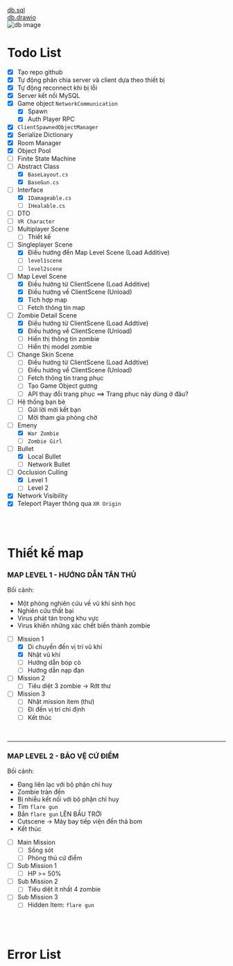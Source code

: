 [db.sql](./Assets/_MyAsset/Diagram/db.sql) <br>
[db.drawio](./Assets/_MyAsset/Diagram/info.drawio) <br>
![db image](./Assets/_MyAsset/Diagram/db%20image.png) <br>

# Todo List

- [x] Tạo repo github
- [x] Tự động phân chia server và client dựa theo thiết bị
- [x] Tự động reconnect khi bị lỗi
- [x] Server kết nối MySQL
- [x] Game object `NetworkCommunication`
  - [x] Spawn
  - [x] Auth Player RPC
- [x] `ClientSpawnedObjectManager`
- [x] Serialize Dictionary
- [x] Room Manager
- [x] Object Pool
- [ ] Finite State Machine
- [ ] Abstract Class
  - [x] `BaseLayout.cs`
  - [x] `BaseGun.cs`
- [ ] Interface
  - [x] `IDamageable.cs`
  - [ ] `IHealable.cs`
- [ ] DTO
- [ ] `VR Character`
- [ ] Multiplayer Scene
  - [ ] Thiết kế
- [ ] Singleplayer Scene
  - [x] Điều hướng đến Map Level Scene (Load Additive)
  - [ ] `level1scene`
  - [ ] `level2scene`
- [ ] Map Level Scene
  - [x] Điều hướng từ ClientScene (Load Additive)
  - [x] Điều hướng về ClientScene (Unload)
  - [x] Tích hợp map
  - [ ] Fetch thông tin map
- [ ] Zombie Detail Scene
  - [x] Điều hướng từ ClientScene (Load Addtive)
  - [x] Điều hướng về ClientScene (Unload)
  - [ ] Hiển thị thông tin zombie
  - [ ] Hiển thị model zombie
- [ ] Change Skin Scene
  - [ ] Điều hướng từ ClientScene (Load Addtive)
  - [ ] Điều hướng về ClientScene (Unload)
  - [ ] Fetch thông tin trang phục
  - [ ] Tạo Game Object gương
  - [ ] API thay đổi trang phục ==> Trang phục này dùng ở đâu?
- [ ] Hệ thống bạn bè
  - [ ] Gửi lời mời kết bạn
  - [ ] Mời tham gia phòng chờ
- [ ] Emeny
  - [x] `War Zombie`
  - [ ] `Zombie Girl`
- [ ] Bullet
  - [x] Local Bullet
  - [ ] Network Bullet
- [ ] Occlusion Culling
  - [x] Level 1
  - [ ] Level 2
- [x] Network Visibility
- [x] Teleport Player thông qua `XR Origin`

<br>
<br>

# Thiết kế map

### MAP LEVEL 1 - HƯỚNG DẪN TÂN THỦ

Bối cảnh:
  - Một phòng nghiên cứu về vũ khí sinh học
  - Nghiên cứu thất bại
  - Virus phát tán trong khu vực
  - Virus khiến những xác chết biến thành zombie

- [ ] Mission 1
  - [x] Di chuyển đến vị trí vũ khí
  - [x] Nhặt vũ khí
  - [ ] Hướng dẫn bóp cò
  - [ ] Hướng dẫn nạp đạn
- [ ] Mission 2
  - [ ] Tiêu diệt 3 zombie -> Rớt thư
- [ ] Mission 3
  - [ ] Nhặt mission item (thư)
  - [ ] Đi đến vị trí chỉ định
  - [ ] Kết thúc

<br>

---

### MAP LEVEL 2 - BẢO VỆ CỨ ĐIỂM

Bối cảnh: 
  - Đang liên lạc với bộ phận chỉ huy
  - Zombie tràn đến
  - Bị nhiễu kết nối với bộ phận chỉ huy
  - Tìm `flare gun`
  - Bắn `flare gun` LÊN BẦU TRỜI
  - Cutscene -> Máy bay tiếp viện đến thả bom
  - Kết thúc

- [ ] Main Mission
  - [ ] Sống sót
  - [ ] Phòng thủ cứ điểm
- [ ] Sub Mission 1
  - [ ] HP >= 50%
- [ ] Sub Mission 2
  - [ ] Tiêu diệt ít nhất 4 zombie
- [ ] Sub Mission 3
  - [ ] Hidden Item: `flare gun`

<br>
<br>

# Error List